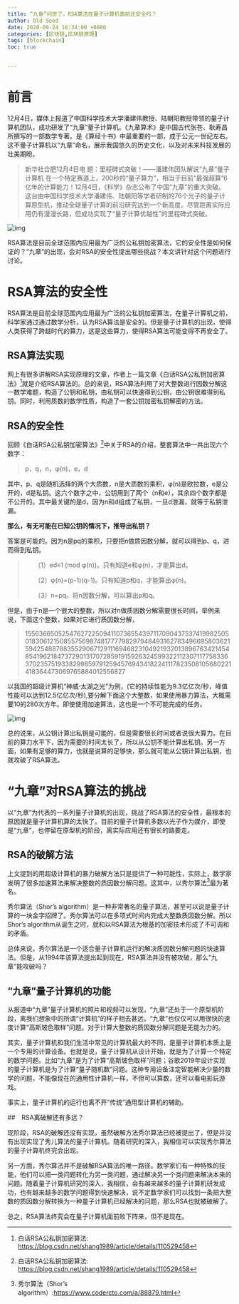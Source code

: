 ```yaml
---
title: “九章”问世了，RSA算法在量子计算机面前还安全吗？
author: Old Seed
date: 2020-09-24 16:34:00 +0800
categories: [区块链,区块链原理]
tags: [blockchain]
toc: true


---
```




# 前言
12月4日，媒体上报道了中国科学技术大学潘建伟教授、陆朝阳教授带领的量子计算机团队，成功研发了“九章”量子计算机。《九章算术》是中国古代张苍、耿寿昌所撰写的一部数学专著。是《算经十书》中最重要的一部，成于公元一世纪左右。这不量子计算机以“九章”命名，展示我国悠久的历史文化，以及对未来科技发展的壮美期盼。

>新华社合肥12月4日电 题：里程碑式突破！——潘建伟团队解说“九章”量子计算机
>在一个特定赛道上，200秒的“量子算力”，相当于目前“最强超算”6亿年的计算能力！12月4日，《科学》杂志公布了中国“九章”的重大突破。
>这台由中国科学技术大学潘建伟、陆朝阳等学者研制的76个光子的量子计算原型机，推动全球量子计算的前沿研究达到一个新高度。尽管距离实际应用仍有漫漫长路，但成功实现了“量子计算优越性”的里程碑式突破。



![img](/media/shang/extdata/old-seed-blog/_posts/blockchain/img/1126822540_16070737189651n.jpg)



RSA算法是目前全球范围内应用最为广泛的公私钥加密算法，它的安全性是如何保证的？“九章”的出现，会对RSA的安全性提出哪些挑战？本文讲针对这个问题进行讨论。





# RSA算法的安全性

RSA算法是目前全球范围内应用最为广泛的公私钥加密算法，在量子计算机之前，科学家通过通过数学分析，认为RSA算法是安全的。但是量子计算机的出现，使得人类获得了跨越时代的算力，这是这些算力，使得RSA算法可能变得不再安全了。

## RSA算法实现


网上有很多讲解RSA实现原理的文章，作者上一篇文章《白话RSA公私钥加密算法》[^1]就是介绍RSA算法的。总的来说，RSA算法利用了对大整数进行因数分解这一数学难题，构造了公钥和私钥，由私钥可以快速得到公钥，由公钥很难得到私钥。同时，利用质数的数学性质，构造了一套公钥加密私钥解密的方法。

## RSA的安全性

回顾《白话RSA公私钥加密算法》[^1]中关于RSA的介绍，整套算法中一共出现六个数字：

>p，q，n，φ(n)，e，d

其中，p、q是随机选择的两个大质数，n是大质数的乘积，φ(n)是欧拉数，e是公开的，d是私钥。这六个数字之中，公钥用到了两个（n和e），其余四个数字都是不公开的。其中最关键的是d，因为n和d组成了私钥，一旦d泄漏，就等于私钥泄漏。

**那么，有无可能在已知公钥的情况下，推导出私钥？**

答案是可能的。因为n是pq的乘积，只要把n做质因数分解，就可以得到p、q，进而得到私钥。

> 　　（1）ed≡1 (mod φ(n))。只有知道e和φ(n)，才能算出d。
>
> 　　（2）φ(n)=(p-1)(q-1)。只有知道p和q，才能算出φ(n)。
>
> 　　（3）n=pq。将n因数分解，可以算出p和q。

但是，由于n是一个很大的整数，所以对n做质因数分解需要很长时间，举例来说，下面这个整数，如果对它进行质因数分解，

> 155636650525476272250941107365543971170904375374199825050183061215085575698748177779829794849316278349669580362159425488788355290671291116946823104921932013896763421454854196218473729013170728591915926324599322112307117758336370235751933829985979125945769434182241117823508105680221418364473069765884012556827

以我国的超级计算机“神威·太湖之光”为例，(它的持续性能为9.3亿亿次/秒，峰值性能可以达到12.5亿亿次/秒),要分解下面这个大整数，如果使用暴力算法，大概需要10的280次方年。即使使用加速算法，这也是一个不可能完成的任务。

![img](/media/shang/extdata/old-seed-blog/_posts/blockchain/img/shenwei.jpg)

总的说来，从公钥计算出私钥是可能的，但是需要很长时间或者说很大算力。在目前的算力水平下，因为需要的时间太长了，所以从公钥不能计算出私钥。另一方面，如果有足够的算力，也就是说算的足够快，那么就可能从公钥计算出私钥，也就攻破了RSA算法。



# “九章”对RSA算法的挑战

以“九章”为代表的一系列量子计算机的出现，挑战了RSA算法的安全性，最根本的原因就是量子计算机算的太快了。目前的量子计算机多数以光子作为媒介，即使是“九章”，也停留在原型机的阶段，离实际应用还有很长的路要走。



## RSA的破解方法

上文提到的用超级计算机的暴力破解方法只是提供了一种可能性，实际上，数学家发明了很多加速算法来解决整数的质因数分解问题。这其中，以秀尔算法[^2]最为著名。

秀尔算法（Shor’s algorithm）是一种非常著名的量子算法，甚至可以说是量子计算的一块金字招牌了。秀尔算法可以在多项式时间内完成大整数质因数分解。所以Shor’s algorithm从诞生之时，就和以RSA算法为根基的加密技术形成了不可调和的矛盾。

总体来说，秀尔算法是一个适合量子计算机运行的解决质因数分解问题的快速算法。但是，从1994年该算法提出起到现在，RSA算法并没有被攻破，那么“九章”能攻破吗？



## “九章”量子计算机的功能

从报道中“九章”量子计算机的照片和视频可以发现，“九章”还处于一个原型机阶段，离我们想象中的所谓“计算机”的样子相去甚远。“九章”也仅仅可以用很快的速度计算“高斯玻色取样”问题。对于计算大整数的质因数分解问题是无能为力的。

其实，量子计算机和我们生活中常见的计算机最大的不同，是量子计算机本质上是一个专用的计算设备。也就是说，量子计算机从设计开始，就是为了计算一个特定的数学问题。比如“九章”是为了计算“高斯玻色取样”问题；谷歌2019年设计实现的量子计算机是为了计算“量子随机数”问题。这种专用设备注定智能解决少量的数学的问题，不能像现在的通用性计算机一样，不但可以算数，还可以看电影玩游戏。

事实上，量子计算机的运行也离不开“传统”通用型计算机的辅助。



##　RSA离破解还有多远？

现阶段，RSA的破解还没有实现，虽然破解方法秀尔算法已经被提出了，但是并没有出现实现了秀儿算法的量子计算机。随着研究的深入，我相信可以实现秀尔算法的量子计算机终究会出现。

另一方面，秀尔算法并不是破解RSA算法的唯一路径。数学家们有一种特殊的技能，他们可以把一类问题转化为另一类问题，通过解决另一个类问题来解决本来的问题。随着量子计算机研究的深入，我相信，会有越来越多的量子计算机研发成功，也有越来越多的数学问题得到快速解决，说不定数学家们可以找到一条把大整数的质因数分解转换为一种量子计算机已经解决的问题，那么RSA也就被破解了。

总之，RSA算法终究会在量子计算机面前败下阵来，但不是现在。



[^1]: 白话RSA公私钥加密算法: https://blog.csdn.net/shang1989/article/details/110529458
[^2]:  秀尔算法（Shor’s algorithm）:https://www.codercto.com/a/88879.html

